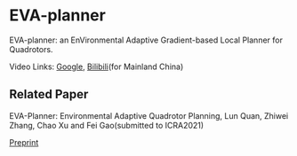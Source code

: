 EVA-planner
=
EVA-planner: an EnVironmental Adaptive Gradient-based Local Planner for Quadrotors.

Video Links: [Google](https://www.youtube.com/watch?v=prYOS6DQCa0&t=12s), [Bilibili](https://www.bilibili.com/video/BV1Zz4y1C7rt)(for Mainland China)

Related Paper
----
EVA-Planner: Environmental Adaptive Quadrotor Planning, Lun Quan, Zhiwei Zhang, Chao Xu and Fei Gao(submitted to ICRA2021)

[Preprint]()
